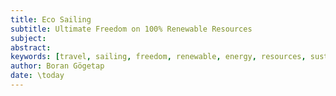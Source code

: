 ```yaml
---
title: Eco Sailing
subtitle: Ultimate Freedom on 100% Renewable Resources
subject:
abstract: 
keywords: [travel, sailing, freedom, renewable, energy, resources, sustainability, eco, ecology, environment]
author: Boran Gögetap
date: \today
---
```


<!-- book metadata - keep this as first manuscript file !          -->
<!-- NOTE that an empty subtitle definition breaks custom.tex      -->
<!-- see also https://pandoc.org/demo/example33/6.2-variables.html -->
